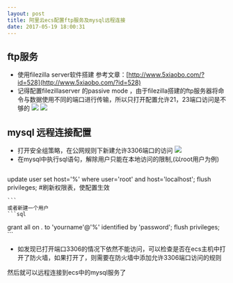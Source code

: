 ```yaml
---
layout: post
title: 阿里云ecs配置ftp服务及mysql远程连接
date: 2017-05-19 18:00:31
---
```


## ftp服务
- 使用filezilla server软件搭建
	参考文章：[http://www.5xiaobo.com/?id=528](http://www.5xiaobo.com/?id=528)
- 记得配置filezillaserver 的passive mode ，由于filezilla搭建的ftp服务器将命令与数据使用不同的端口进行传输，所以只打开配置允许21，23端口访问是不够的
![](http://ww1.sinaimg.cn/large/82cec9c6ly1fg1a28ru6cj20zm0blta6.jpg)
![](http://ww1.sinaimg.cn/large/82cec9c6ly1fg1a6qmlazj20e003ujr9.jpg)

## mysql 远程连接配置
- 打开安全组策略，在公网规则下新建允许3306端口的访问
![](http://ww1.sinaimg.cn/large/82cec9c6ly1fg1a8dbls1j20or017a9w.jpg)
- 在mysql中执行sql语句，解除用户只能在本地访问的限制,(以root用户为例)
	```sql
update user set host='%' where user='root' and host='localhost';
flush privileges;        #刷新权限表，使配置生效

	```
	或者新建一个用户
	```sql
grant all on *.* to 'yourname'@'%' identified by 'password';
flush privileges;
	```
- 如发现已打开端口3306的情况下依然不能访问，可以检查是否在ecs主机中打开了防火墙，如果打开了，则需要在防火墙中添加允许3306端口访问的规则

然后就可以远程连接到ecs中的mysql服务了

